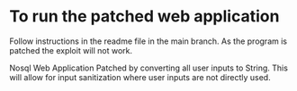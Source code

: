 # To run the patched web application

Follow instructions in the readme file in the main branch. As the program is patched the exploit will not work.

Nosql Web Application Patched by converting all user inputs to String. This will allow for input sanitization where user inputs are not directly used.